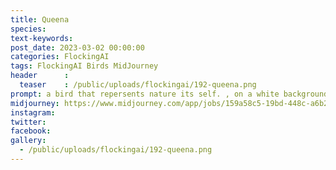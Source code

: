 ```yaml
---
title: Queena
species: 
text-keywords: 
post_date: 2023-03-02 00:00:00
categories: FlockingAI
tags: FlockingAI Birds MidJourney 
header      :
  teaser    : /public/uploads/flockingai/192-queena.png
prompt: a bird that repersents nature its self. , on a white background
midjourney: https://www.midjourney.com/app/jobs/159a58c5-19bd-448c-a6b2-e8a3ce87b3f3
instagram: 
twitter: 
facebook: 
gallery: 
  - /public/uploads/flockingai/192-queena.png
---
```


